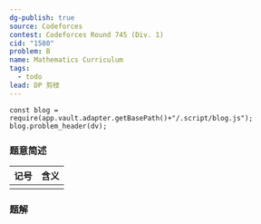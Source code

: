```yaml
---
dg-publish: true
source: Codeforces
contest: Codeforces Round 745 (Div. 1)
cid: "1580"
problem: B
name: Mathematics Curriculum
tags:
  - todo
lead: DP 剪枝
---
```

```dataviewjs
const blog = require(app.vault.adapter.getBasePath()+"/.script/blog.js");
blog.problem_header(dv);
```

### 题意简述

|  记号 | 含义  |
| --: | :-- |
|     |     |

### 题解
